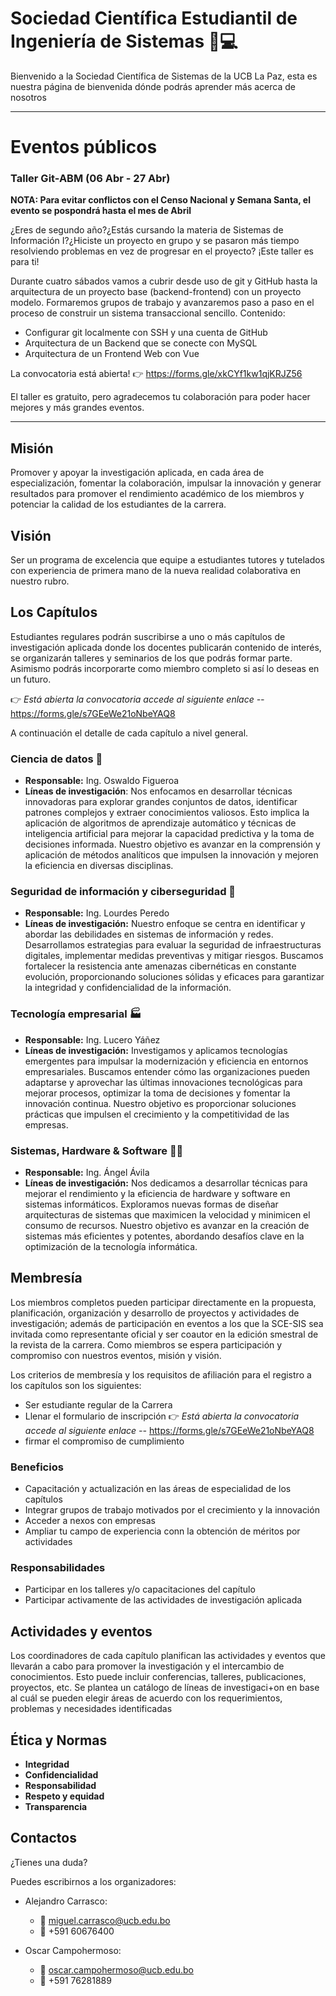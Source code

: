 # Sociedad Científica Estudiantil de Ingeniería de Sistemas 🐧💻
Bienvenido a la Sociedad Científica de Sistemas de la UCB La Paz, esta es nuestra página de bienvenida dónde podrás aprender más acerca de nosotros

-----

# Eventos públicos
### Taller Git-ABM (06 Abr - 27 Abr)

**NOTA: Para evitar conflictos con el Censo Nacional y Semana Santa, el evento se pospondrá hasta el mes de Abril**

¿Eres de segundo año?¿Estás cursando la materia de Sistemas de Información I?¿Hiciste un proyecto en grupo y se pasaron más tiempo resolviendo problemas en vez de progresar en el proyecto? ¡Este taller es para ti!

Durante cuatro sábados vamos a cubrir desde uso de git y GitHub hasta la arquitectura de un proyecto base (backend-frontend) con un proyecto modelo. Formaremos grupos de trabajo y avanzaremos paso a paso en el proceso de construir un sistema transaccional sencillo.
Contenido:
- Configurar git localmente con SSH y una cuenta de GitHub
- Arquitectura de un Backend que se conecte con MySQL
- Arquitectura de un Frontend Web con Vue

La convocatoria está abierta! 👉 https://forms.gle/xkCYf1kw1qjKRJZ56 

El taller es gratuito, pero agradecemos tu colaboración para poder hacer mejores y más grandes eventos.

-----


## Misión
Promover y apoyar la investigación aplicada, en cada área de
especialización, fomentar la colaboración, impulsar la innovación y generar
resultados para promover el rendimiento académico de los miembros y
potenciar la calidad de los estudiantes de la carrera.

## Visión 
Ser un programa de excelencia que equipe a estudiantes tutores y tutelados con experiencia de primera mano de la nueva realidad colaborativa en nuestro rubro.

## Los Capítulos
Estudiantes regulares podrán suscribirse a uno o más capítulos de investigación aplicada donde los docentes publicarán contenido de interés, se organizarán talleres y seminarios de los que podrás formar parte. Asimismo podrás incorporarte como miembro completo si así lo deseas en un futuro.

👉 *Está abierta la convocatoria accede al siguiente enlace --* https://forms.gle/s7GEeWe21oNbeYAQ8

A continuación el detalle de cada capítulo a nivel general.

### Ciencia de datos 🤖
- **Responsable:** Ing. Oswaldo Figueroa
- **Líneas de investigación**:
  Nos enfocamos en desarrollar técnicas innovadoras para explorar grandes conjuntos de datos, identificar patrones complejos y extraer conocimientos valiosos. Esto implica la aplicación de algoritmos de aprendizaje automático y técnicas de inteligencia artificial para mejorar la capacidad predictiva y la toma de decisiones informada. Nuestro objetivo es avanzar en la comprensión y aplicación de métodos analíticos que impulsen la innovación y mejoren la eficiencia en diversas disciplinas.

### Seguridad de información y ciberseguridad 🔏
- **Responsable:** Ing. Lourdes Peredo
- **Líneas de investigación:**
  Nuestro enfoque se centra en identificar y abordar las debilidades en sistemas de información y redes. Desarrollamos estrategias para evaluar la seguridad de infraestructuras digitales, implementar medidas preventivas y mitigar riesgos. Buscamos fortalecer la resistencia ante amenazas cibernéticas en constante evolución, proporcionando soluciones sólidas y eficaces para garantizar la integridad y confidencialidad de la información.

### Tecnología empresarial 🏭
- **Responsable:** Ing. Lucero Yáñez
- **Líneas de investigación:**
  Investigamos y aplicamos tecnologías emergentes para impulsar la modernización y eficiencia en entornos empresariales. Buscamos entender cómo las organizaciones pueden adaptarse y aprovechar las últimas innovaciones tecnológicas para mejorar procesos, optimizar la toma de decisiones y fomentar la innovación continua. Nuestro objetivo es proporcionar soluciones prácticas que impulsen el crecimiento y la competitividad de las empresas.

### Sistemas, Hardware & Software 🧑‍💻
- **Responsable:** Ing. Ángel Ávila
- **Líneas de investigación:**
  Nos dedicamos a desarrollar técnicas para mejorar el rendimiento y la eficiencia de hardware y software en sistemas informáticos. Exploramos nuevas formas de diseñar arquitecturas de sistemas que maximicen la velocidad y minimicen el consumo de recursos. Nuestro objetivo es avanzar en la creación de sistemas más eficientes y potentes, abordando desafíos clave en la optimización de la tecnología informática.

## Membresía
Los miembros completos pueden participar directamente en la propuesta, planificación, organización y desarrollo de proyectos y actividades de investigación; además de participación en eventos a los que la SCE-SIS sea invitada como representante oficial y ser coautor en la edición smestral de la revista de la carrera. Como miembros se espera participación y compromiso con nuestros eventos, misión y visión.

Los criterios de membresía y los requisitos de afiliación para el registro a los capítulos son los siguientes: 

- Ser estudiante regular de la Carrera
- Llenar el formulario de inscripción 👉 *Está abierta la convocatoria accede al siguiente enlace --* https://forms.gle/s7GEeWe21oNbeYAQ8
- firmar el compromiso de cumplimiento

### Beneficios
- Capacitación y actualización en las áreas de especialidad de los capítulos
- Integrar grupos de trabajo motivados por el crecimiento y la innovación
- Acceder a nexos con empresas
- Ampliar tu campo de experiencia conn la obtención de méritos por actividades

### Responsabilidades
- Participar en los talleres y/o capacitaciones del capítulo
- Participar activamente de las actividades de investigación aplicada

## Actividades y eventos
Los coordinadores de cada capítulo planifican las actividades y eventos que llevarán a cabo para promover la investigación y el intercambio de conocimientos. Esto puede incluir conferencias, talleres, publicaciones, proyectos, etc. Se plantea un catálogo de líneas de investigaci+on en base al cuál se pueden elegir áreas de acuerdo con los requerimientos, problemas y necesidades identificadas


## Ética y Normas
- **Integridad**
- **Confidencialidad**
- **Responsabilidad**
- **Respeto y equidad**
- **Transparencia**

## Contactos
¿Tienes una duda?

Puedes escribirnos a los organizadores:
- Alejandro Carrasco:
  - 📧 miguel.carrasco@ucb.edu.bo
  - 📱 +591 60676400

- Oscar Campohermoso:
  - 📧 oscar.campohermoso@ucb.edu.bo
  - 📱 +591 76281889
 
